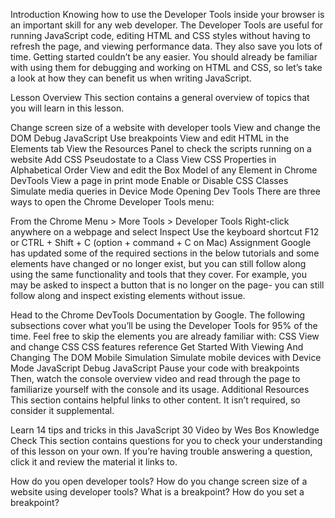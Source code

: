 Introduction
Knowing how to use the Developer Tools inside your browser is an important skill for any web developer. The Developer Tools are useful for running JavaScript code, editing HTML and CSS styles without having to refresh the page, and viewing performance data. They also save you lots of time. Getting started couldn’t be any easier. You should already be familiar with using them for debugging and working on HTML and CSS, so let’s take a look at how they can benefit us when writing JavaScript.

Lesson Overview
This section contains a general overview of topics that you will learn in this lesson.

Change screen size of a website with developer tools
View and change the DOM
Debug JavaScript
Use breakpoints
View and edit HTML in the Elements tab
View the Resources Panel to check the scripts running on a website
Add CSS Pseudostate to a Class
View CSS Properties in Alphabetical Order
View and edit the Box Model of any Element in Chrome DevTools
View a page in print mode
Enable or Disable CSS Classes
Simulate media queries in Device Mode
Opening Dev Tools
There are three ways to open the Chrome Developer Tools menu:

From the Chrome Menu > More Tools > Developer Tools
Right-click anywhere on a webpage and select Inspect
Use the keyboard shortcut F12 or CTRL + Shift + C (option + command + C on Mac)
Assignment
Google has updated some of the required sections in the below tutorials and some elements have changed or no longer exist, but you can still follow along using the same functionality and tools that they cover. For example, you may be asked to inspect a button that is no longer on the page- you can still follow along and inspect existing elements without issue.

Head to the Chrome DevTools Documentation by Google. The following subsections cover what you’ll be using the Developer Tools for 95% of the time. Feel free to skip the elements you are already familiar with:
CSS
View and change CSS
CSS features reference
Get Started With Viewing And Changing The DOM
Mobile Simulation
Simulate mobile devices with Device Mode
JavaScript
Debug JavaScript
Pause your code with breakpoints
Then, watch the console overview video and read through the page to familiarize yourself with the console and its usage.
Additional Resources
This section contains helpful links to other content. It isn’t required, so consider it supplemental.

Learn 14 tips and tricks in this JavaScript 30 Video by Wes Bos
Knowledge Check
This section contains questions for you to check your understanding of this lesson on your own. If you’re having trouble answering a question, click it and review the material it links to.

How do you open developer tools?
How do you change screen size of a website using developer tools?
What is a breakpoint?
How do you set a breakpoint?